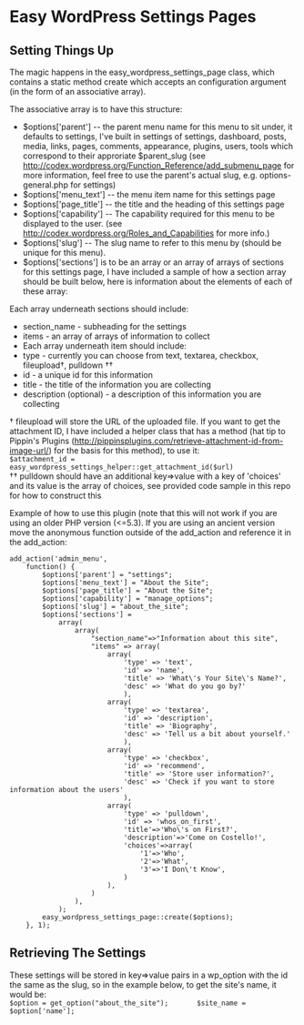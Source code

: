 Easy WordPress Settings Pages
=============================

Setting Things Up
--------

The magic happens in the easy_wordpress_settings_page class, which contains a static method create which accepts an configuration argument (in the form of an associative array).  

The associative array is to have this structure:  

* $options['parent'] -- the parent menu name for this menu to sit under, it defaults to settings, I've built in settings of settings, dashboard, posts, media, links, pages, comments, appearance, plugins, users, tools which correspond to their approriate $parent_slug (see http://codex.wordpress.org/Function_Reference/add_submenu_page for more information, feel free to use the parent's actual slug, e.g. options-general.php for settings)  
* $options['menu_text'] -- the menu item name for this settings page  
* $options['page_title'] -- the title and the heading of this settings page  
* $options['capability'] -- The capability required for this menu to be displayed to the user. (see http://codex.wordpress.org/Roles_and_Capabilities for more info.)  
* $options['slug'] -- The slug name to refer to this menu by (should be unique for this menu).  
* $options['sections'] is to be an array or an array of arrays of sections for this settings page, I have included a sample of how a section array should be built below, here is information about the elements of each of these array:  
  
Each array underneath sections should include:  
- section_name - subheading for the settings  
- items - an array of arrays of information to collect  
- Each array underneath item should include:  
- type - currently you can choose from text, textarea, checkbox, fileupload†, pulldown ††
- id - a unique id for this information  
- title - the title of the information you are collecting  
- description (optional) - a description of this information you are collecting  
  
† fileupload will store the URL of the uploaded file. If you want to get the attachment ID, I have included a helper class that has a method (hat tip to Pippin's Plugins (http://pippinsplugins.com/retrieve-attachment-id-from-image-url/) for the basis for this method), to use it:  
`$attachment_id = easy_wordpress_settings_helper::get_attachment_id($url)`  
†† pulldown should have an additional key=>value with a key of 'choices' and its value is the array of choices, see provided code sample in this repo for how to construct this  


Example of how to use this plugin (note that this will not work if you are using an older PHP version (<=5.3). If you are using an ancient version move the anonymous function outside of the add_action and reference it in the add_action:

```
add_action('admin_menu', 
	function() {
		$options['parent'] = "settings";   
		$options['menu_text'] = "About the Site";
		$options['page_title'] = "About the Site";
		$options['capability'] = "manage_options";
		$options['slug'] = "about_the_site";
		$options['sections'] = 
			array(
				array(
					"section_name"=>"Information about this site",
					"items" => array(
						array(
							'type' => 'text',
							'id' => 'name',
							'title' => 'What\'s Your Site\'s Name?',
							'desc' => 'What do you go by?'
							),
						array(
							'type' => 'textarea',
							'id' => 'description',
							'title' => 'Biography',
							'desc' => 'Tell us a bit about yourself.'
							),
						array(
							'type' => 'checkbox',
							'id' => 'recommend',
							'title' => 'Store user information?',
							'desc' => 'Check if you want to store information about the users'
			 				),
						array(
							'type' => 'pulldown',
							'id' => 'whos_on_first',
							'title'=>'Who\'s on First?',
							'description'=>'Come on Costello!',
							'choices'=>array(
								'1'=>'Who',
								'2'=>'What',
								'3'=>'I Don\'t Know',
							)
						),
					)
				),
			);
		easy_wordpress_settings_page::create($options);
	}, 1);
```
  
Retrieving The Settings  
--------

These settings will be stored in key=>value pairs in a wp_option with the id the same as the slug, so in the example below, to get the site's name, it would be:  
    `$option = get_option("about_the_site");      
     $site_name = $option['name'];`

